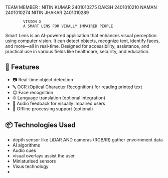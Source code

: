 TEAM MEMBER : NITIN KUMAR 2401010275 
              DAKSH 2401010210
              NAMAN 2401010274
              NITIN JHAKAR 2401010289

            VISION X 
            A SMART LENS FOR VIUALLY IMPAIRED PEOPLE

Smart Lens is an AI-powered application that enhances visual perception using computer vision. It can detect objects, recognize text, identify faces, and more—all in real-time. Designed for accessibility, assistance, and practical use in various fields like healthcare, security, and education.

## 🚀 Features

- 📷 Real-time object detection
- 🔤 OCR (Optical Character Recognition) for reading printed text
- 😊 Face recognition
- 🌐 Language translation (optional integration)
- 🎯 Audio feedback for visually impaired users
- 💾 Offline processing support (optional)

## 📦 Technologies Used
- depth sensor like LiDAR AND cameras (RGB/IR) gather envoirnment data 
- AI algorithms 
- Audio cues
- visual overlays assist the user 
-  Miniaturised sensors
- Visus technology 
- 
